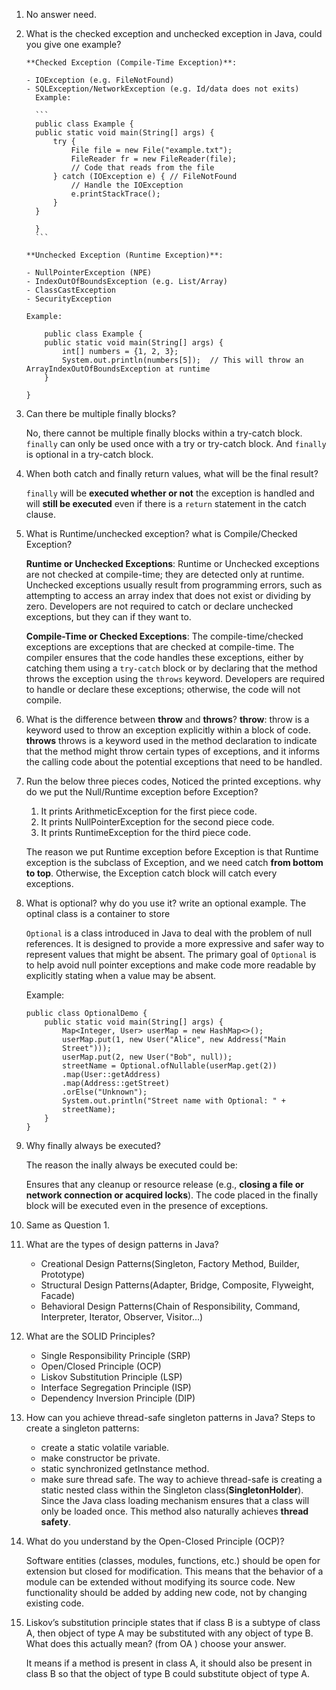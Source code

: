 1.  No answer need.
2.  What is the checked exception and unchecked exception in Java, could you give one example?

        **Checked Exception (Compile-Time Exception)**:

        - IOException (e.g. FileNotFound)
        - SQLException/NetworkException (e.g. Id/data does not exits)
          Example:

          ```
          public class Example {
          public static void main(String[] args) {
              try {
                  File file = new File("example.txt");
                  FileReader fr = new FileReader(file);
                  // Code that reads from the file
              } catch (IOException e) { // FileNotFound
                  // Handle the IOException
                  e.printStackTrace();
              }
          }

          }
          ```

        **Unchecked Exception (Runtime Exception)**:

        - NullPointerException (NPE)
        - IndexOutOfBoundsException (e.g. List/Array)
        - ClassCastException
        - SecurityException

        Example:

    ```
        public class Example {
        public static void main(String[] args) {
            int[] numbers = {1, 2, 3};
            System.out.println(numbers[5]);  // This will throw an ArrayIndexOutOfBoundsException at runtime
        }

    }

    ```

3.  Can there be multiple finally blocks?

    No, there cannot be multiple finally blocks within a try-catch block. `finally` can only be used once with a try or try-catch block. And `finally` is optional in a try-catch block.

4.  When both catch and finally return values, what will be the final result?

    `finally` will be **executed whether or not** the exception is handled and will **still be executed** even if there is a `return` statement in the catch clause.

5.  What is Runtime/unchecked exception? what is Compile/Checked Exception?

    **Runtime or Unchecked Exceptions**: Runtime or Unchecked exceptions are not checked at compile-time; they are detected only at runtime. Unchecked exceptions usually result from programming errors, such as attempting to access an array index that does not exist or dividing by zero. Developers are not required to catch or declare unchecked exceptions, but they can if they want to.

    **Compile-Time or Checked Exceptions**: The compile-time/checked exceptions are exceptions that are checked at compile-time. The compiler ensures that the code handles these exceptions, either by catching them using a `try-catch` block or by declaring that the method throws the exception using the `throws` keyword. Developers are required to handle or declare these exceptions; otherwise, the code will not compile.

6.  What is the difference between **throw** and **throws**?
    **throw**: throw is a keyword used to throw an exception explicitly within a block of code.
    **throws** throws is a keyword used in the method declaration to indicate that the method might throw certain types of exceptions, and it informs the calling code about the potential exceptions that need to be handled.

7.  Run the below three pieces codes, Noticed the printed exceptions. why do we put the Null/Runtime
    exception before Exception?

    1. It prints ArithmeticException for the first piece code.
    2. It prints NullPointerException for the second piece code.
    3. It prints RuntimeException for the third piece code.

    The reason we put Runtime
    exception before Exception is that Runtime
    exception is the subclass of Exception, and we need catch **from bottom to top**. Otherwise, the Exception catch block will catch every exceptions.

8.  What is optional? why do you use it? write an optional example.
    The optinal class is a container to store

    `Optional` is a class introduced in Java to deal with the problem of null references. It is designed to provide a more expressive and safer way to represent values that might be absent. The primary goal of `Optional` is to help avoid null pointer exceptions and make code more readable by explicitly stating when a value may be absent.

    Example:

    ```
    public class OptionalDemo {
        public static void main(String[] args) {
            Map<Integer, User> userMap = new HashMap<>();
            userMap.put(1, new User("Alice", new Address("Main
            Street")));
            userMap.put(2, new User("Bob", null));
            streetName = Optional.ofNullable(userMap.get(2))
            .map(User::getAddress)
            .map(Address::getStreet)
            .orElse("Unknown");
            System.out.println("Street name with Optional: " +
            streetName);
        }
    }
    ```

9.  Why finally always be executed?

    The reason the inally always be executed could be:

    Ensures that any cleanup or resource release (e.g., **closing a file or network connection or acquired locks**). The code placed in the finally block will be executed even in the presence of exceptions.

10. Same as Question 1.
11. What are the types of design patterns in Java?
    - Creational Design Patterns(Singleton, Factory Method, Builder, Prototype)
    - Structural Design Patterns(Adapter, Bridge, Composite, Flyweight, Facade)
    - Behavioral Design Patterns(Chain of Responsibility, Command, Interpreter, Iterator, Observer, Visitor...)
12. What are the SOLID Principles?
    - Single Responsibility Principle (SRP)
    - Open/Closed Principle (OCP)
    - Liskov Substitution Principle (LSP)
    - Interface Segregation Principle (ISP)
    - Dependency Inversion Principle (DIP)
13. How can you achieve thread-safe singleton patterns in Java?
    Steps to create a singleton patterns:
    - create a static volatile variable.
    - make constructor be private.
    - static synchronized getInstance method.
    - make sure thread safe. The way to achieve thread-safe is creating a static nested class within the Singleton class(**SingletonHolder**). Since the Java class loading mechanism ensures that a class will only be loaded once. This method also naturally achieves **thread safety**.
14. What do you understand by the Open-Closed Principle (OCP)?

    Software entities (classes, modules, functions, etc.) should be open for extension but closed for modification. This means that the behavior of a module can be extended without modifying its source code. New functionality should be added by adding new code, not by changing existing code.

15. Liskov’s substitution principle states that if class B is a subtype of class A, then object of type A may be
    substituted with any object of type B. What does this actually mean? (from OA ) choose your answer.

    It means if a method is present in class A, it should also be present in class B so that the object of
    type B could substitute object of type A.
